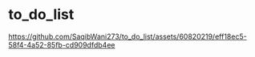 
# to_do_list





https://github.com/SaqibWani273/to_do_list/assets/60820219/eff18ec5-58f4-4a52-85fb-cd909dfdb4ee

